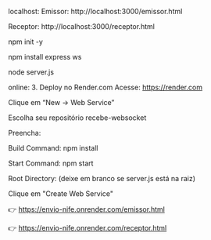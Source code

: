 localhost:
Emissor: http://localhost:3000/emissor.html

Receptor: http://localhost:3000/receptor.html

npm init -y

npm install express ws

node server.js



online:
 3. Deploy no Render.com
Acesse: https://render.com

Clique em “New → Web Service”

Escolha seu repositório recebe-websocket

Preencha:

Build Command: npm install

Start Command: npm start

Root Directory: (deixe em branco se server.js está na raiz)

Clique em "Create Web Service"

👉 https://envio-nife.onrender.com/emissor.html

👉 https://envio-nife.onrender.com/receptor.html